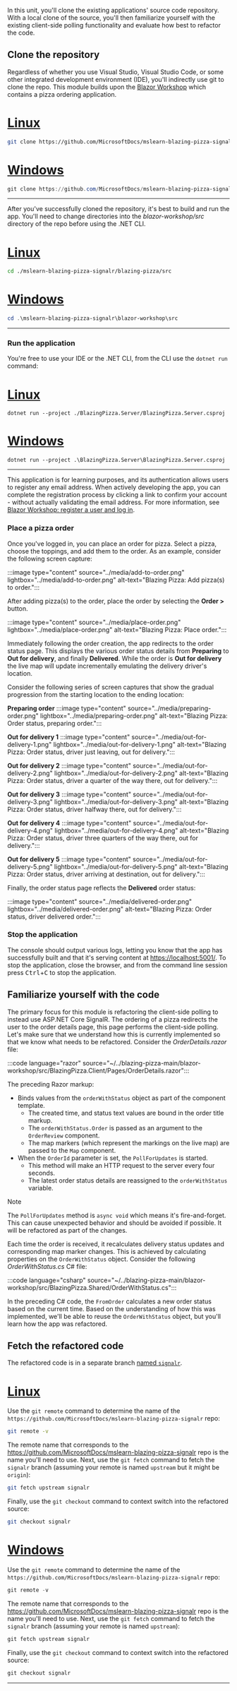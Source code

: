 In this unit, you'll clone the existing applications' source code repository. With a local clone of the source, you'll then familiarize yourself with the existing client-side polling functionality and evaluate how best to refactor the code.

## Clone the repository

Regardless of whether you use Visual Studio, Visual Studio Code, or some other integrated development environment (IDE), you'll indirectly use git to clone the repo. This module builds upon the [Blazor Workshop](https://github.com/MicrosoftDocs/mslearn-blazing-pizza-signalr) which contains a pizza ordering application.

# [Linux](#tab/linux)

```bash
git clone https://github.com/MicrosoftDocs/mslearn-blazing-pizza-signalr
```

# [Windows](#tab/windows)

```PowerShell
git clone https://github.com/MicrosoftDocs/mslearn-blazing-pizza-signalr
```

---

After you've successfully cloned the repository, it's best to build and run the app. You'll need to change directories into the _blazor-workshop/src_ directory of the repo before using the .NET CLI.

# [Linux](#tab/linux)

```bash
cd ./mslearn-blazing-pizza-signalr/blazing-pizza/src
```

# [Windows](#tab/windows)

```PowerShell
cd .\mslearn-blazing-pizza-signalr\blazor-workshop\src
```

---

### Run the application

You're free to use your IDE or the .NET CLI, from the CLI use the `dotnet run` command:

# [Linux](#tab/linux)

```dotnetcli
dotnet run --project ./BlazingPizza.Server/BlazingPizza.Server.csproj
```

# [Windows](#tab/windows)

```dotnetcli
dotnet run --project .\BlazingPizza.Server\BlazingPizza.Server.csproj
```

---

This application is for learning purposes, and its authentication allows users to register any email address. When actively developing the app, you can complete the registration process by clicking a link to confirm your account - without actually validating the email address. For more information, see [Blazor Workshop: register a user and log in](https://github.com/MicrosoftDocs/mslearn-blazing-pizza-signalr/blob/4c8cb74dedb7a42eda534a03493ab9fd6b198131/docs/06-authentication-and-authorization.md#register-a-user-and-log-in).

### Place a pizza order

Once you've logged in, you can place an order for pizza. Select a pizza, choose the toppings, and add them to the order. As an example, consider the following screen capture:

:::image type="content" source="../media/add-to-order.png" lightbox="../media/add-to-order.png" alt-text="Blazing Pizza: Add pizza(s) to order.":::

After adding pizza(s) to the order, place the order by selecting the **Order >** button.

:::image type="content" source="../media/place-order.png" lightbox="../media/place-order.png" alt-text="Blazing Pizza: Place order.":::

Immediately following the order creation, the app redirects to the order status page. This displays the various order status details from **Preparing** to **Out for delivery**, and finally **Delivered**. While the order is **Out for delivery** the live map will update incrementally emulating the delivery driver's location.

Consider the following series of screen captures that show the gradual progression from the starting location to the ending location:

**Preparing order**
:::image type="content" source="../media/preparing-order.png" lightbox="../media/preparing-order.png" alt-text="Blazing Pizza: Order status, preparing order.":::

**Out for delivery 1**
:::image type="content" source="../media/out-for-delivery-1.png" lightbox="../media/out-for-delivery-1.png" alt-text="Blazing Pizza: Order status, driver just leaving, out for delivery.":::

**Out for delivery 2**
:::image type="content" source="../media/out-for-delivery-2.png" lightbox="../media/out-for-delivery-2.png" alt-text="Blazing Pizza: Order status, driver a quarter of the way there, out for delivery.":::

**Out for delivery 3**
:::image type="content" source="../media/out-for-delivery-3.png" lightbox="../media/out-for-delivery-3.png" alt-text="Blazing Pizza: Order status, driver halfway there, out for delivery.":::

**Out for delivery 4**
:::image type="content" source="../media/out-for-delivery-4.png" lightbox="../media/out-for-delivery-4.png" alt-text="Blazing Pizza: Order status, driver three quarters of the way there, out for delivery.":::

**Out for delivery 5**
:::image type="content" source="../media/out-for-delivery-5.png" lightbox="../media/out-for-delivery-5.png" alt-text="Blazing Pizza: Order status, driver arriving at destination, out for delivery.":::

Finally, the order status page reflects the **Delivered** order status:

:::image type="content" source="../media/delivered-order.png" lightbox="../media/delivered-order.png" alt-text="Blazing Pizza: Order status, driver delivered order.":::

### Stop the application

The console should output various logs, letting you know that the app has successfully built and that it's serving content at <https://localhost:5001/>. To stop the application, close the browser, and from the command line session press <kbd>Ctrl</kbd>+<kbd>C</kbd> to stop the application.

## Familiarize yourself with the code

The primary focus for this module is refactoring the client-side polling to instead use ASP.NET Core SignalR. The ordering of a pizza redirects the user to the order details page, this page performs the client-side polling. Let's make sure that we understand how this is currently implemented so that we know what needs to be refactored. Consider the _OrderDetails.razor_ file:

:::code language="razor" source="~/../blazing-pizza-main/blazor-workshop/src/BlazingPizza.Client/Pages/OrderDetails.razor":::

The preceding Razor markup:

- Binds values from the `orderWithStatus` object as part of the component template.
  - The created time, and status text values are bound in the order title markup.
  - The `orderWithStatus.Order` is passed as an argument to the `OrderReview` component.
  - The map markers (which represent the markings on the live map) are passed to the `Map` component.
- When the `OrderId` parameter is set, the `PollForUpdates` is started.
  - This method will make an HTTP request to the server every four seconds.
  - The latest order status details are reassigned to the `orderWithStatus` variable.

> [!NOTE]
> The `PollForUpdates` method is `async void` which means it's fire-and-forget. This can cause unexpected behavior and should be avoided if possible. It will be refactored as part of the changes.

Each time the order is received, it recalculates delivery status updates and corresponding map marker changes. This is achieved by calculating properties on the `OrderWithStatus` object. Consider the following _OrderWithStatus.cs_ C# file:

:::code language="csharp" source="~/../blazing-pizza-main/blazor-workshop/src/BlazingPizza.Shared/OrderWithStatus.cs":::

In the preceding C# code, the `FromOrder` calculates a new order status based on the current time. Based on the understanding of how this was implemented, we'll be able to reuse the `OrderWithStatus` object, but you'll learn how the app was refactored.

## Fetch the refactored code

The refactored code is in a separate branch [named `signalr`](https://github.com/MicrosoftDocs/mslearn-blazing-pizza-signalr/tree/signalr).

# [Linux](#tab/linux)

Use the `git remote` command to determine the name of the `https://github.com/MicrosoftDocs/mslearn-blazing-pizza-signalr` repo:

```bash
git remote -v
```

The remote name that corresponds to the <https://github.com/MicrosoftDocs/mslearn-blazing-pizza-signalr> repo is the name you'll need to use. Next, use the `git fetch` command to fetch the `signalr` branch (assuming your remote is named `upstream` but it might be `origin`):

```bash
git fetch upstream signalr
```

Finally, use the `git checkout` command to context switch into the refactored source:

```bash
git checkout signalr
```

# [Windows](#tab/windows)

Use the `git remote` command to determine the name of the `https://github.com/MicrosoftDocs/mslearn-blazing-pizza-signalr` repo:

```PowerShell
git remote -v
```

The remote name that corresponds to the <https://github.com/MicrosoftDocs/mslearn-blazing-pizza-signalr> repo is the name you'll need to use. Next, use the `git fetch` command to fetch the `signalr` branch (assuming your remote is named `upstream`):

```PowerShell
git fetch upstream signalr
```

Finally, use the `git checkout` command to context switch into the refactored source:

```PowerShell
git checkout signalr
```

---
